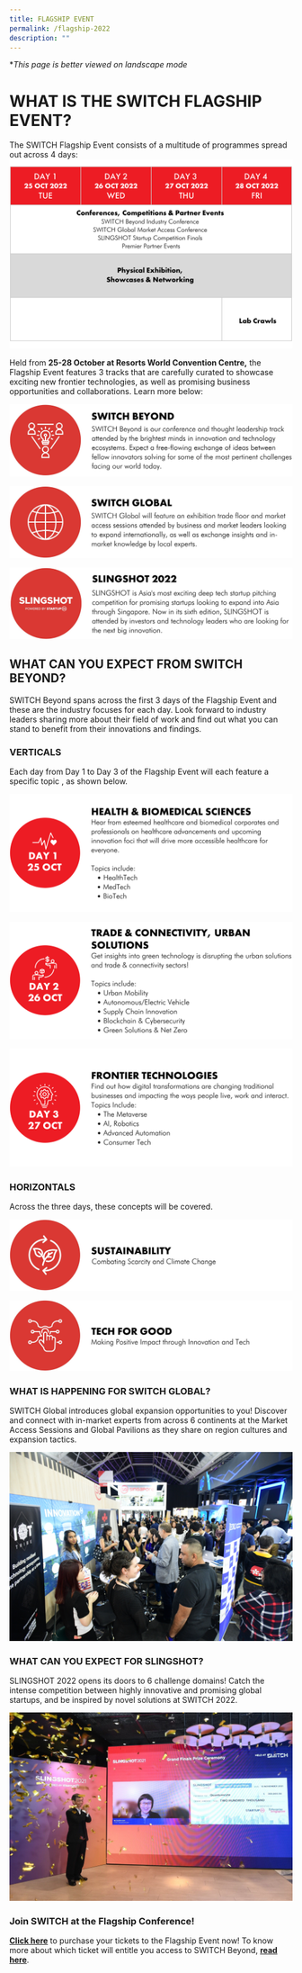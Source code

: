 ```yaml
---
title: FLAGSHIP EVENT
permalink: /flagship-2022
description: ""
---
```

**This page is better viewed on landscape mode*
# **WHAT IS THE SWITCH FLAGSHIP EVENT?**
The SWITCH Flagship Event consists of a multitude of programmes spread out across 4 days: 
![](/images/SWITCH%202022%20Landing%20Page/SWITCH%20EVENT%20OVERVIEW%20.png)

Held from **25-28 October at Resorts World Convention Centre,** the Flagship Event features 3 tracks that are carefully curated to showcase exciting new frontier technologies, as well as promising business opportunities and collaborations. Learn more below:

![](/images/SWITCH%202022%20Landing%20Page/SWITCH%20BEYOND.jpeg)

![](/images/SWITCH%202022%20Landing%20Page/SWITCH%20GLOBAL.jpeg)

![](/images/SWITCH%202022%20Landing%20Page/SLINGSHOT.jpeg)
## **WHAT CAN YOU EXPECT FROM SWITCH BEYOND?**
SWITCH Beyond spans across the first 3 days of the Flagship Event and these are the industry focuses for each day. Look forward to industry leaders sharing more about their field of work and find out what you can stand to benefit from their innovations and findings.

###  **VERTICALS**
Each day from Day 1 to Day 3 of the Flagship Event will each feature a specific topic , as shown below. 

![](/images/SWITCH%202022%20Landing%20Page/HEALTH%20&%20BIOMED.png)

![](/images/SWITCH%202022%20Landing%20Page/TRADE%20&%20CONNECTIVITY.png)

![](/images/SWITCH%202022%20Landing%20Page/FRONTIER%20TECHNOLOGIES.png)

### **HORIZONTALS**
Across the three days, these concepts will be covered.

![](/images/SWITCH%202022%20Landing%20Page/SUSTAINABILITY.jpeg)

![](/images/SWITCH%202022%20Landing%20Page/TECH%20FOR%20GOOD.jpeg)


### **WHAT IS HAPPENING FOR SWITCH GLOBAL?**
SWITCH Global introduces global expansion opportunities to you! Discover and connect with in-market experts from across 6 continents at the Market Access Sessions and Global Pavilions as they share on region cultures and expansion tactics. 

![SWITCH Global](/images/SWITCH%20Global%203.JPG)
### **WHAT CAN YOU EXPECT FOR SLINGSHOT?**
SLINGSHOT 2022 opens its doors to 6 challenge domains! Catch the intense competition between highly innovative and promising global startups, and be inspired by novel solutions at SWITCH 2022.

![SLINGSHOT ](/images/slingshot_2021_winner_quantumcyte_web.jpeg)
### **Join SWITCH at the Flagship Conference!**
**[Click here](https://community.switchsg.org/register)** to purchase your tickets to the Flagship Event now! 
To know more about which ticket will entitle you access to SWITCH Beyond, **[read here](https://enterprisesg-switch-staging.netlify.app/tickets)**.